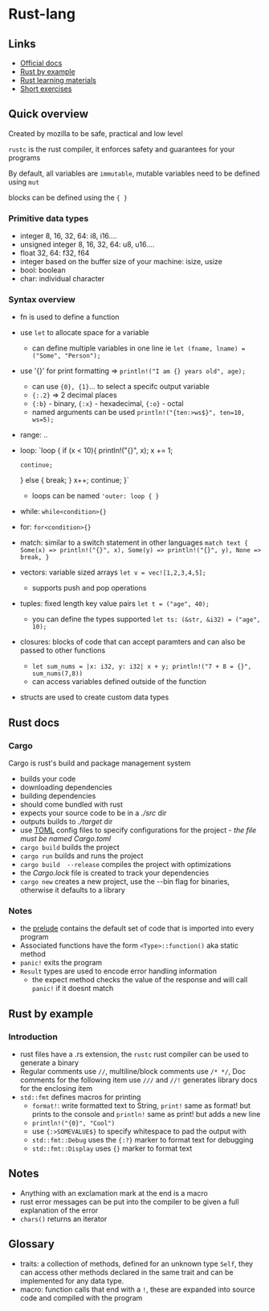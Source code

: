 # Rust-lang
## Links
* [Official docs](https://doc.rust-lang.org)
* [Rust by example](http://rustbyexample.com)
* [Rust learning materials](https://github.com/ctjhoa/rust-learning)
* [Short exercises](https://github.com/carols10cents/rustlings)

## Quick overview
Created by mozilla to be safe, practical and low level

`rustc` is the rust compiler, it enforces safety and guarantees for your programs

By default, all variables are `immutable`, mutable variables need to be defined using `mut`

blocks can be defined using the `{ }`

### Primitive data types
* integer 8, 16, 32, 64: i8, i16....
* unsigned integer 8, 16, 32, 64: u8, u16....
* float 32, 64: f32, f64
* integer based on the buffer size of your machine: isize, usize
* bool: boolean
* char: individual character

### Syntax overview
* fn is used to define a function
* use `let` to allocate space for a variable
  - can define multiple variables in one line ie `let (fname, lname) = ("Some", "Person");`
* use '{}' for print formatting => `println!("I am {} years old", age);`
  - can use `{0}, {1}`... to select a specifc output variable
  - `{:.2}` => 2 decimal places
  - `{:b}` - binary, `{:x}` - hexadecimal, `{:o}` - octal
  - named arguments can be used `println!("{ten:>ws$}", ten=10, ws=5);`
* range: <num>..<num>
* loop:
  `loop {
    if (x < 10){
      println!("{}", x);
      x += 1;

      continue;
    }
    else {
      break;
    }
    x++;
    continue;
  }`
  - loops can be named
    `'outer: loop { }`
* while: `while<condition>{}`
* for: `for<condition>{}`
* match: similar to a switch statement in other languages
  `match text {
      Some(x) => println!("{}", x),
      Some(y) => println!("{}", y),
      None => break,
  }`
* vectors: variable sized arrays `let v = vec![1,2,3,4,5];`
  - supports push and pop operations
* tuples: fixed length key value pairs `let t = ("age", 40);`
  - you can define the types supported `let ts: (&str, &i32) = ("age", 10);`
* closures: blocks of code that can accept paramters and can also be passed to other functions
  - `let sum_nums = |x: i32, y: i32| x + y; println!("7 + 8 = {}", sum_nums(7,8))`
  - can access variables defined outside of the function
* structs are used to create custom data types

##  Rust docs
### Cargo
Cargo is rust's build and package management system
* builds your code
* downloading dependencies
* building dependencies
* should come bundled with rust
* expects your source code to be in a *./src* dir
* outputs builds to *./target* dir
* use [TOML](https://github.com/toml-lang/toml) config files to specify configurations for the project - *the file must be named Cargo.toml*
* `cargo build` builds the project
* `cargo run` builds and runs the project
* `cargo build  --release` compiles the project with optimizations
* the *Cargo.lock* file is created to track your dependencies
* `cargo new` creates a new project, use the --bin flag for binaries, otherwise it defaults to a library

### Notes
* the [prelude](https://doc.rust-lang.org/std/prelude/) contains the default set of code that is imported into every program
* Associated functions have the form `<Type>::function()` aka static method
* `panic!` exits the program
* `Result` types are used to encode error handling information
  - the expect method checks the value of the response and will call `panic!` if it doesnt match

## Rust by example
### Introduction
* rust files have a .rs extension, the `rustc`  rust compiler can be used to generate a binary
* Regular comments use `//`, multiline/block comments use `/* */`, Doc comments for the following item use `///` and `//!` generates library docs for the enclosing item
* `std::fmt` defines macros for printing
  - `format!`: write formatted text to String, `print!` same as format! but prints to the console and `println!` same as print! but adds a new line
  - `println!("{0}", "Cool")`
  - use `{:>SOMEVALUE$}` to specify whitespace to pad the output with
  - `std::fmt::Debug` uses the `{:?}` marker to format text for debugging
  - `std::fmt::Display` uses `{}` marker to format text

## Notes
* Anything with an exclamation mark at the end is a macro
* rust error messages can be put into the compiler to be given a full explanation of the error
* `chars()` returns an iterator

## Glossary
* traits: a collection of methods, defined for an unknown type `Self`, they can access other methods declared in the same trait and can be implemented for any data type.
* macro: function calls that end with a `!`, these are expanded into source code and compiled with the program
